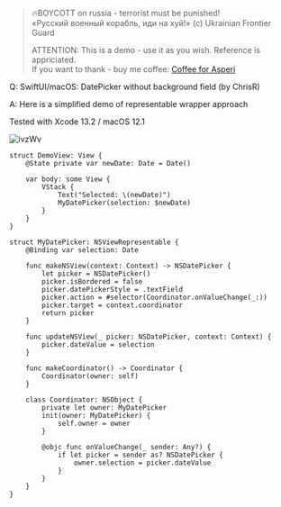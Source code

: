 >
> 🔥BOYCOTT on russia - terrorist must be punished!<br>
> «Русский военный корабль, иди на хуй!» (c) Ukrainian Frontier Guard
> 
> ATTENTION: This is a demo - use it as you wish. Reference is appriciated.<br>
> If you want to thank - buy me coffee: [Coffee for Asperi](https://secure.wayforpay.com/donate/asperi)
>

Q: SwiftUI/macOS: DatePicker without background field (by ChrisR)

A: Here is a simplified demo of representable wrapper approach

Tested with Xcode 13.2 / macOS 12.1

![ivzWv](https://user-images.githubusercontent.com/62171579/181459504-5d469159-3d4e-4844-a2c1-9a2fb0637cca.png)

```
struct DemoView: View {
    @State private var newDate: Date = Date()

    var body: some View {
    	VStack {
     		Text("Selected: \(newDate)")
        	MyDatePicker(selection: $newDate)
        }
    }
}

struct MyDatePicker: NSViewRepresentable {
	@Binding var selection: Date

    func makeNSView(context: Context) -> NSDatePicker {
        let picker = NSDatePicker()
        picker.isBordered = false
        picker.datePickerStyle = .textField
		picker.action = #selector(Coordinator.onValueChange(_:))
  		picker.target = context.coordinator
        return picker
    }

    func updateNSView(_ picker: NSDatePicker, context: Context) {
    	picker.dateValue = selection
    }

    func makeCoordinator() -> Coordinator {
        Coordinator(owner: self)
    }

    class Coordinator: NSObject {
    	private let owner: MyDatePicker
    	init(owner: MyDatePicker) {
			self.owner = owner
        }

        @objc func onValueChange(_ sender: Any?) {
        	if let picker = sender as? NSDatePicker {
				owner.selection = picker.dateValue
            }
        }
    }
}
```
